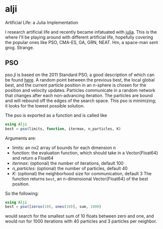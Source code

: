 alji
====

Artificial Life: a Julia Implementation

I research artificial life and recently became infatuated with
[julia](http://julialang.org/). This is the where I'll be playing around with
different artificial life, hopefully covering the popular ones like PSO,
CMA-ES, GA, GRN, NEAT. Hm, a space-man sent grog. Strange.

PSO
---
pso.jl is based on the 2011 Standard PSO, a good description of which can be
found [here](http://clerc.maurice.free.fr/pso/SPSO_descriptions.pdf). A random
point between the previous best, the local global best, and the current
particle position in an n-sphere is chosen for the position and velocity
updates. Particles communicate in a random network that changes after each
non-advancing iteration. The particles are bound and will rebound off the edges
of the search space. This pso is minimizing; it looks for the lowest possible
solution.

The pso is exported as a function and is called like
```julia
using Alji
best = pso(limits, function, itermax, n_particles, K)
```
Arguments are:
* limits: an nx2 array of bounds for each dimension n
* function: the evaluation function, which should take in a Vector{Float64} and
  return a Float64
* *itermax*: (optional) the number of iterations, default 100
* *n_particles*: (optional) the number of particles, default 40
* *K*: (optional) the neighborhood size for communication, default 3
The function returns `best`, an n-dimensional Vector{Float64} of the best position.

So the following:
```julia
using Alji
best = pso([zeros(10), ones(10)], sum, 1000)
```
would search for the smallest sum of 10 floats between zero and one, and would
run for 1000 iterations with 40 particles and 3 particles per neighbor.

